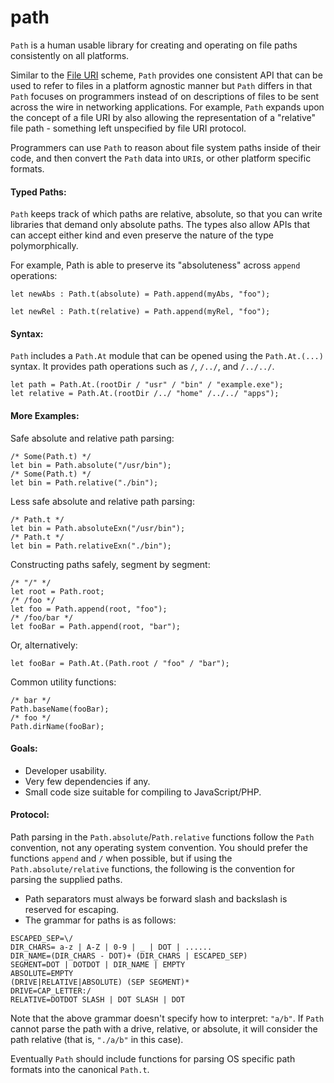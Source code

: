 # path

`Path` is a human usable library for creating and operating on file paths
consistently on all platforms.

Similar to the [File
URI](https://tools.ietf.org/id/draft-kerwin-file-scheme-07.html) scheme, `Path`
provides one consistent API that can be used to refer to files in a platform
agnostic manner but `Path` differs in that `Path` focuses on programmers
instead of on descriptions of files to be sent across the wire in networking
applications. For example, `Path` expands upon the concept of a file URI by
also allowing the representation of a "relative" file path - something left
unspecified by file URI protocol.

Programmers can use `Path` to reason about file system paths inside of their
code, and then convert the `Path` data into `URI`s, or other platform specific
formats.


#### Typed Paths:

`Path` keeps track of which paths are relative, absolute, so that you can write
libraries that demand only absolute paths. The types also allow APIs
that can accept either kind and even preserve the nature of the type
polymorphically.

For example, Path is able to preserve its "absoluteness" across `append`
operations:


```reason
let newAbs : Path.t(absolute) = Path.append(myAbs, "foo");

let newRel : Path.t(relative) = Path.append(myRel, "foo");
```


#### Syntax:

`Path` includes a `Path.At` module that can be opened using the `Path.At.(...)`
syntax. It provides path operations such as `/`, `/../`, and `/../../`.
```reason
let path = Path.At.(rootDir / "usr" / "bin" / "example.exe");
let relative = Path.At.(rootDir /../ "home" /../../ "apps");
```



#### More Examples:

Safe absolute and relative path parsing:
```reason
/* Some(Path.t) */
let bin = Path.absolute("/usr/bin");
/* Some(Path.t) */
let bin = Path.relative("./bin");
```

Less safe absolute and relative path parsing:
```reason
/* Path.t */
let bin = Path.absoluteExn("/usr/bin");
/* Path.t */
let bin = Path.relativeExn("./bin");
```

Constructing paths safely, segment by segment:
```reason
/* "/" */
let root = Path.root;
/* /foo */
let foo = Path.append(root, "foo");
/* /foo/bar */
let fooBar = Path.append(root, "bar");
```
Or, alternatively:
```reason
let fooBar = Path.At.(Path.root / "foo" / "bar");
```

Common utility functions:
```reason
/* bar */
Path.baseName(fooBar);
/* foo */
Path.dirName(fooBar);
```

#### Goals:
- Developer usability.
- Very few dependencies if any.
- Small code size suitable for compiling to JavaScript/PHP.


#### Protocol:

Path parsing in the `Path.absolute`/`Path.relative` functions follow the `Path`
convention, not any operating system convention. You should prefer the
functions `append` and `/` when possible, but if using the
`Path.absolute/relative` functions, the following is the convention for parsing
the supplied paths.

- Path separators must always be forward slash and backslash is reserved for
  escaping.
- The grammar for paths is as follows:

```
ESCAPED_SEP=\/
DIR_CHARS= a-z | A-Z | 0-9 | _ | DOT | ......
DIR_NAME=(DIR_CHARS - DOT)+ (DIR_CHARS | ESCAPED_SEP)
SEGMENT=DOT | DOTDOT | DIR_NAME | EMPTY
ABSOLUTE=EMPTY
(DRIVE|RELATIVE|ABSOLUTE) (SEP SEGMENT)*
DRIVE=CAP_LETTER:/
RELATIVE=DOTDOT SLASH | DOT SLASH | DOT
```

Note that the above grammar doesn't specify how to interpret: `"a/b"`. If
`Path` cannot parse the path with a drive, relative, or absolute, it will
consider the path relative (that is, `"./a/b"` in this case).

Eventually `Path` should include functions for parsing OS specific path formats
into the canonical `Path.t`.
